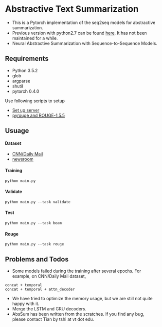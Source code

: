 # Abstractive Text Summarization

- This is a Pytorch implementation of the seq2seq models for abstractive summarization.
- Previous version with python2.7 can be found [here](https://github.com/tshi04/textsum/tree/master/tools/codes_python2.7). It has not been maintained for a while.
- Neural Abstractive Summarization with Sequence-to-Sequence Models.

## Requirements

- Python 3.5.2
- glob
- argparse
- shutil
- pytorch 0.4.0

Use following scripts to setup
- [Set up server](https://github.com/tshi04/AbsSum/tree/master/tools/config_server)
- [pyrouge and ROUGE-1.5.5](https://github.com/tshi04/textsum/tree/master/tools/rouge_package)

## Usuage

#### Dataset

- [CNN/Daily Mail](https://github.com/abisee/pointer-generator)
- [newsroom](https://github.com/tshi04/textsum/tree/master/tools/newsroom_process)

#### Training
```
python main.py 
```
#### Validate
```
python main.py --task validate
```
#### Test
```
python main.py --task beam
```
#### Rouge
```
python main.py --task rouge
```

## Problems and Todos

- Some models failed during the training after several epochs. For example, on CNN/Daily Mail dataset,
```
concat + temporal
concat + temporal + attn_decoder
```
- We have tried to optimize the memory usage, but we are still not quite happy with it.
- Merge the LSTM and GRU decoders.
- AbsSum has been written from the scratches. If you find any bug, please contact Tian by tshi at vt dot edu.
